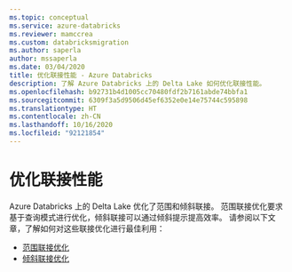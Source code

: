 ```yaml
---
ms.topic: conceptual
ms.service: azure-databricks
ms.reviewer: mamccrea
ms.custom: databricksmigration
ms.author: saperla
author: mssaperla
ms.date: 03/04/2020
title: 优化联接性能 - Azure Databricks
description: 了解 Azure Databricks 上的 Delta Lake 如何优化联接性能。
ms.openlocfilehash: b92731b4d1005cc70480fdf2b7161abde74bbfa1
ms.sourcegitcommit: 6309f3a5d9506d45ef6352e0e14e75744c595898
ms.translationtype: HT
ms.contentlocale: zh-CN
ms.lasthandoff: 10/16/2020
ms.locfileid: "92121854"
---
```

# <a name="optimize-join-performance"></a><a id="join-performance"> </a><a id="optimize-join-performance"> </a>优化联接性能

Azure Databricks 上的 Delta Lake 优化了范围和倾斜联接。 范围联接优化要求基于查询模式进行优化，倾斜联接可以通过倾斜提示提高效率。 请参阅以下文章，了解如何对这些联接优化进行最佳利用：

* [范围联接优化](range-join.md)
* [倾斜联接优化](skew-join.md)